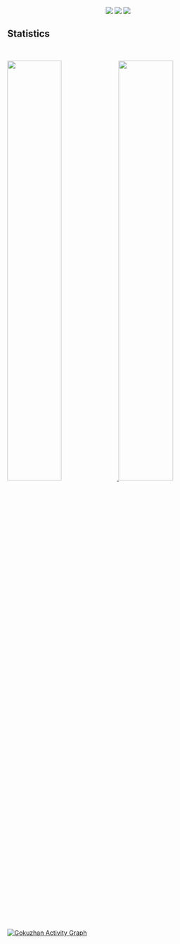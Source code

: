 
<p>
<div align="center">
  <img src="https://img.shields.io/badge/javascript-22272D?style=for-the-badge&logo=javascript&logoColor=F5DE1A&labelColor=22272D">
  <img src="https://img.shields.io/badge/typescript-22272D?style=for-the-badge&logo=typescript&logoColor=2F73BF&labelColor=22272D">
  <img src="https://img.shields.io/badge/dart-22272D?style=for-the-badge&logo=dart&logoColor=60C9F7&labelColor=22272D">
</div>
</p>



## Statistics

<br/>
<p align="left">
  <a href="https://devlatte.in/">
  <img width="49.5%" src="https://github-readme-stats.vercel.app/api?username=gokuzhan&show_icons=true&hide_border=true&bg_color=22272D&text_color=FCFCFC&title_color=FCFCFC&icon_color=adbac7" />
    <img width="49.5%" src="https://github-readme-streak-stats.herokuapp.com?user=gokuzhan&theme=dark&hide_border=true&ring=FCFCFC&fire=FCFCFC&background=22272D&currStreakLabel=FCFCFC" />
  </a>
</p>
<br>

[![Gokuzhan Activity Graph](https://activity-graph.herokuapp.com/graph?username=gokuzhan&theme=github&bg_color=22272D&line=f1f1f1&point=adbac7&hide_border=true)](https://devlatte.in)
